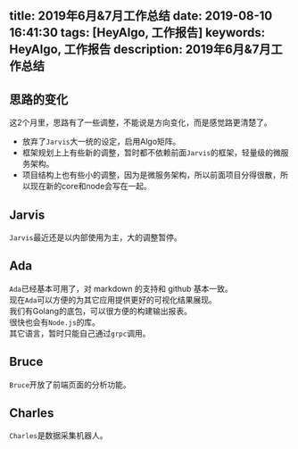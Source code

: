 title: 2019年6月&7月工作总结
date: 2019-08-10 16:41:30
tags: [HeyAlgo, 工作报告]
keywords: HeyAlgo, 工作报告
description: 2019年6月&7月工作总结
---

## 思路的变化

这2个月里，思路有了一些调整，不能说是方向变化，而是感觉路更清楚了。  

- 放弃了``Jarvis``大一统的设定，启用Algo矩阵。
- 框架规划上上有些新的调整，暂时都不依赖前面``Jarvis``的框架，轻量级的微服务架构。
- 项目结构上也有些小的调整，因为是微服务架构，所以前面项目分得很散，所以现在新的core和node会写在一起。

## Jarvis

``Jarvis``最近还是以内部使用为主，大的调整暂停。

## Ada

``Ada``已经基本可用了，对 markdown 的支持和 github 基本一致。  
现在``Ada``可以方便的为其它应用提供更好的可视化结果展现。  
我们有Golang的底包，可以很方便的构建输出报表。  
很快也会有``Node.js``的库。  
其它语言，暂时只能自己通过``grpc``调用。

## Bruce

``Bruce``开放了前端页面的分析功能。

## Charles

``Charles``是数据采集机器人。